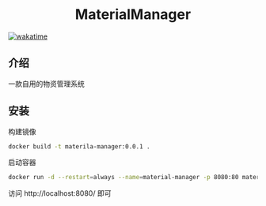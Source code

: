 <h1 align="center"> MaterialManager </h1>

[![wakatime](https://wakatime.com/badge/user/1d39df6a-cef0-41f7-a903-ef4b9dd13fb0/project/018c41f2-4f38-4875-b72b-1a79d2352c7d.svg)](https://wakatime.com/badge/user/1d39df6a-cef0-41f7-a903-ef4b9dd13fb0/project/018c41f2-4f38-4875-b72b-1a79d2352c7d)
## 介绍

一款自用的物资管理系统

## 安装

构建镜像

```bash
docker build -t materila-manager:0.0.1 .
```

启动容器

```bash
docker run -d --restart=always --name=material-manager -p 8080:80 material-manager
```

访问 http://localhost:8080/ 即可
